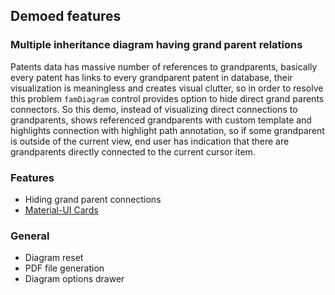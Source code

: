 ## Demoed features
### Multiple inheritance diagram having grand parent relations
Patents data has massive number of references to grandparents, basically every patent has links to every grandparent patent in database, their visualization is meaningless and creates visual clutter, so in order to resolve this problem `famDiagram` control provides option to hide direct grand parents connectors. So this demo, instead of visualizing direct connections to grandparents, shows referenced grandparents with custom template and highlights connection with highlight path annotation, so if some grandparent is outside of the current view, end user has indication that there are grandparents directly connected to the current cursor item.

### Features
* Hiding grand parent connections
* [Material-UI Cards](https://material-ui.com/components/cards/)

### General
* Diagram reset
* PDF file generation
* Diagram options drawer

